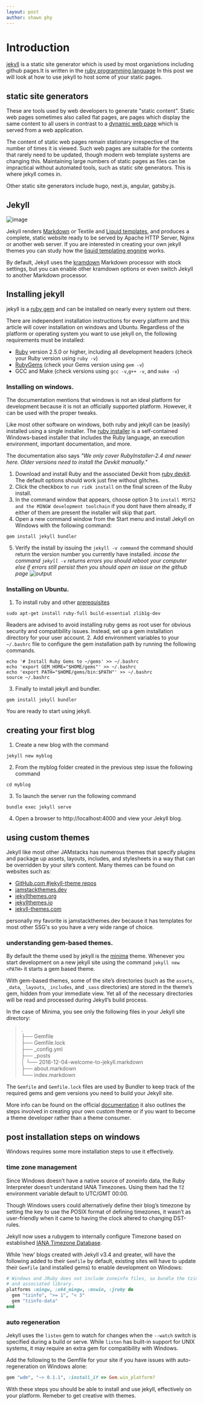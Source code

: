 ```yaml
---
layout: post
author: shawn phy 
--- 
```


# Introduction 
[jekyll](https://jekyllrb.com/) is a static site generator which is used by most organistions including github pages.It is written in the [ruby programming language](https://www.ruby-lang.org/en/) In this post we will look at how to use jekyll to host some of your static pages. 

## static site generators
These are tools used by web developers to generate "static content". Static web pages sometimes also called flat pages, are pages which display the same content to all users in contrast to a [dynamic web page](https://en.wikipedia.org/wiki/Dynamic_web_page) which is served from a web application.

The content of static web pages remain stationary irrespective of the number of times it is viewed. Such web pages are suitable for the contents that rarely need to be updated, though modern web template systems are changing this. Maintaining large numbers of static pages as files can be impractical without automated tools, such as static site generators. This is where jekyll comes in.

Other static site generators include hugo, next.js, angular, gatsby.js. 

## Jekyll

![image](assets\images\jekyllimage.png)

Jekyll renders [Markdown](https://www.markdownguide.org/) or Textile and [Liquid templates](https://shopify.github.io/liquid/), and produces a complete, static website ready to be served by Apache HTTP Server, Nginx or another web server. If you are interested in creating your own jekyll themes you can study how the [liquid templating engnine](https://shopify.github.io/liquid/basics/introduction/) works. 

By default, Jekyll uses the [kramdown](https://kramdown.gettalong.org/) Markdown processor with stock settings, but you can enable other kramdown options or even switch Jekyll to another Markdown processor.

## Installing jekyll 
jekyll is a [ruby gem](https://jekyllrb.com/docs/ruby-101/#gems) and can be installed on nearly every system out there. 

There are independent installation instructions for every platform and this article will cover installation on windows and Ubuntu. Regardless of the platform or operating system you want to use jekyll on, the following requirements must be installed:
- [Ruby](https://www.ruby-lang.org/en/downloads/) version 2.5.0 or higher, including all development headers (check your Ruby version using `ruby -v`)
- [RubyGems](https://rubygems.org/pages/download) (check your Gems version using `gem -v`)
- GCC and Make (check versions using `gcc -v`,`g++ -v`, and `make -v`)

### Installing on windows.
The documentation mentions that windows is not an ideal platform for development because it is not an officially supported platform. However, it can be used with the proper tweaks. 

Like most other software on windows, both ruby and jekyll can be (easily) installed using a single installer. The [ruby installer](https://rubyinstaller.org/) is a self-contained Windows-based installer that includes the Ruby language, an execution environment, important documentation, and more.

 The documentation also says *"We only cover RubyInstaller-2.4 and newer here. Older versions need to install the Devkit manually."*

1. Download and install Ruby and the associated Devkit from [ruby devkit](https://rubyinstaller.org/downloads/). The default options should work just fine without glitches.
2. Click the checkbox to `run ridk install` on the final screen of the Ruby install.
3. In the command window that appears, choose option 3 to `install MSYS2 and the MINGW development toolchain` if you dont have them already, if either of them are present the installer will skip that part.
4. Open a new command window from the Start menu and install Jekyll on Windows with the following command:
```
gem install jekyll bundler
```
5. Verify the install by issuing the ```jekyll -v command``` the command should return the version number you currently have installed. *incase the command `jekyll -v` returns errors you should reboot your computer else if errors still persist then you should open an issue on the github page*
![output](assets\images\jekyllversionoutput.png)

### Installing on Ubuntu.
1. To install ruby and other [prerequisites](https://jekyllrb.com/docs/installation/#requirements)
 ``` 
 sudo apt-get install ruby-full build-essential zlib1g-dev
 ```

Readers are advised to avoid installing ruby gems as root user for obvious security and compatibility issues. Instead, set up a gem installation directory for your user account. 
2. Add environment variables to your `~/.bashrc` file to configure the gem installation path by running the following commands. 
``` shell
echo '# Install Ruby Gems to ~/gems' >> ~/.bashrc
echo 'export GEM_HOME="$HOME/gems"' >> ~/.bashrc
echo 'export PATH="$HOME/gems/bin:$PATH"' >> ~/.bashrc
source ~/.bashrc
```

3. Finally to install jekyll and bundler. 
``` shell
gem install jekyll bundler
```
You are ready to start using jekyll. 

## creating your first blog
1. Create a new blog with the command
```
jekyll new myblog
```
2. From the myblog folder created in the previous step issue the following command
```
cd myblog
```
3. To launch the server run the following command 
```
bundle exec jekyll serve
```
4. Open a browser to http://localhost:4000 and view your Jekyll blog. 

## using custom themes
Jekyll like most other JAMstacks has numerous themes that specify plugins and package up assets, layouts, includes, and stylesheets in a way that can be overridden by your site’s content.
Many themes can be found on websites such as: 
- [GitHub.com #jekyll-theme repos](https://github.com/topics/jekyll-theme)
- [jamstackthemes.dev](https://jamstackthemes.dev/ssg/jekyll/)
- [jekyllthemes.org](https://jekyllthemes.org)
- [jekyllthemes.io](https://jekyllthemes.io)
- [jekyll-themes.com](https://jekyll-themes.com)

personally my favorite is jamstackthemes.dev because it has templates for most other SSG's so you have a very wide range of choice. 

### understanding gem-based themes. 
By default the theme used by jekyll is the [minima](https://github.com/jekyll/minima) theme. Whenever you start development on a new jekyll site using the command `jekyll new <PATH>` it starts a gem based theme.

 With gem-based themes, some of the site’s directories (such as the `assets`, `_data`, `_layouts`, `_includes`, and `_sass` directories) are stored in the theme’s gem, hidden from your immediate view. Yet all of the necessary directories will be read and processed during Jekyll’s build process.

In the case of Minima, you see only the following files in your Jekyll site directory:
> .<br>
├── Gemfile<br>
├── Gemfile.lock<br>
├── _config.yml<br>
├── _posts<br>
│    └── 2016-12-04-welcome-to-jekyll.markdown<br>
├── about.markdown<br>
└── index.markdown<br>

The `Gemfile` and `Gemfile.lock` files are used by Bundler to keep track of the required gems and gem versions you need to build your Jekyll site.

More info can be found on the official [documentation](https://jekyllrb.com/docs/themes/) it also outlines the steps involved in creating your own custom theme or if you want to become a theme developer rather than a theme consumer. 

## post installation steps on windows
Windows requires some more installation steps to use it effectively. 

### time zone management
Since Windows doesn’t have a native source of zoneinfo data, the Ruby Interpreter doesn’t understand IANA Timezones. Using them had the `TZ` environment variable default to UTC/GMT 00:00.

Though Windows users could alternatively define their blog’s timezone by setting the key to use the POSIX format of defining timezones, it wasn’t as user-friendly when it came to having the clock altered to changing DST-rules.

Jekyll now uses a rubygem to internally configure Timezone based on established [IANA Timezone Database](https://en.wikipedia.org/wiki/List_of_tz_database_time_zones). 

While ‘new’ blogs created with Jekyll v3.4 and greater, will have the following added to their `Gemfile` by default, existing sites will have to update their `Gemfile` (and installed gems) to enable development on Windows: 
``` ruby
# Windows and JRuby does not include zoneinfo files, so bundle the tzinfo-data gem
# and associated library.
platforms :mingw, :x64_mingw, :mswin, :jruby do
  gem "tzinfo", ">= 1", "< 3"
  gem "tzinfo-data"
end
```

### auto regeneration 
Jekyll uses the `listen` gem to watch for changes when the `--watch` switch is specified during a build or serve. While `listen` has built-in support for UNIX systems, it may require an extra gem for compatibility with Windows.

Add the following to the Gemfile for your site if you have issues with auto-regeneration on Windows alone:
``` ruby 
gem "wdm", "~> 0.1.1", :install_if => Gem.win_platform?
```

With these steps you should be able to install and use jekyll, effectively on your platform. Remeber to get creative with themes. 

